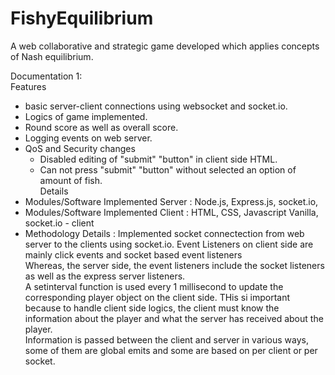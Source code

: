 # FishyEquilibrium
A web collaborative and strategic game developed which applies concepts of Nash equilibrium. 

Documentation 1:
  </br> Features
  - basic server-client connections using websocket and socket.io.
  - Logics of game implemented.
  - Round score as well as overall score.
  - Logging events on web server.
  - QoS and Security changes
    - Disabled editing of "submit" "button" in client side HTML.
    - Can not press "submit" "button" without selected an option of amount of fish.
  </br> Details
  - Modules/Software Implemented Server : Node.js, Express.js, socket.io, 
  - Modules/Software Implemented Client : HTML, CSS, Javascript Vanilla, socket.io - client
  - Methodology Details : Implemented socket connectection from web server to the clients using socket.io. Event Listeners on client side are mainly click events and socket based event listeners
                  </br> Whereas, the server side, the event listeners include the socket listeners as well as the express server listeners. 
                  </br> A setinterval function is used every 1 millisecond to update the corresponding player object on the client side. THis si important because to handle client side logics, the client must know the information about the player and what the server has received about the player.
                  </br> Information is passed between the client and server in various ways, some of them are global emits and some are based on per client or per socket. 
